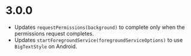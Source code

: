 # 3.0.0

- Updates `requestPermissions(background)` to complete only when the permissions request completes.
- Updates `startForegroundService(foregroundServiceOptions)` to use `BigTextStyle` on Android.
